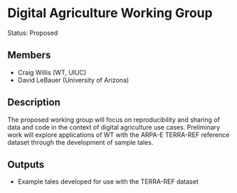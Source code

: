 # Digital Agriculture Working Group
Status: Proposed

## Members
* Craig Willis (WT, UIUC)
* David LeBauer (University of Arizona)

## Description 
The proposed working group will focus on reproducibility and sharing of data and code in the context of digital agriculture use cases. Preliminary work will explore applications of WT with the ARPA-E TERRA-REF reference dataset through the development of sample tales.

## Outputs
* Example tales developed for use with the TERRA-REF dataset
